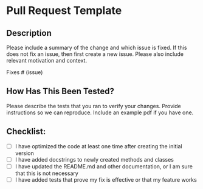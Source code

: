 # Pull Request Template

## Description

Please include a summary of the change and which issue is fixed. If this does not fix an issue, then first create a new issue. Please also include relevant motivation and context.

Fixes # (issue)

## How Has This Been Tested?

Please describe the tests that you ran to verify your changes. Provide instructions so we can reproduce. Include an example pdf if you have one. 

## Checklist:

- [ ] I have optimized the code at least one time after creating the initial version
- [ ] I have added docstrings to newly created methods and classes
- [ ] I have updated the README.md and other documentation, or I am sure that this is not necessary
- [ ] I have added tests that prove my fix is effective or that my feature works
